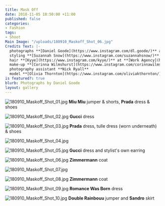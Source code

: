 ```yaml
---
title: Mask Off
date: 2018-11-05 18:50:00 +11:00
published: false
categories:
- Fashion
tags:
- Shoot
Main Image: "/uploads/180910_Maskoff_Shot_06.jpg"
Credits Text: |-
  photographs **[Daniel Goode](https://www.instagram.com/dl.goode/)** at **[The Artist Group](https://www.instagram.com/theartistgroup/)**
  styling **[Suzannah Snow](https://www.instagram.com/suzannahsnow/)**
  hair **[Kyye](https://www.instagram.com/kyye/)** at **[Work Agency](https://www.instagram.com/workagency/)**
  make-up **[Corinna Wilmshurst](https://www.instagram.com/corinnawilmshurst/)**
  photography assistant **Nick Ryall**
  model **[Olivia Thornton](https://www.instagram.com/oliviakthornton/)** at **[Priscillas](https://www.instagram.com/priscillasmodels/)**
is featured?: true
blurb: Photographs by Daniel Goode
layout: gallery
---
```


![180910_Maskoff_Shot_01.jpg](/uploads/180910_Maskoff_Shot_01.jpg)
**Miu Miu** jumper & shorts, **Prada** dress & shoes

![180910_Maskoff_Shot_02.jpg](/uploads/180910_Maskoff_Shot_02.jpg)
**Gucci** dress

![180910_Maskoff_Shot_03.jpg](/uploads/180910_Maskoff_Shot_03.jpg)
**Prada** dress, tulle dress (worn underneath) & shoes

![180910_Maskoff_Shot_04.jpg](/uploads/180910_Maskoff_Shot_04.jpg)

![180910_Maskoff_Shot_05.jpg](/uploads/180910_Maskoff_Shot_05.jpg)
**Gucci** dress and stylist's own earring

![180910_Maskoff_Shot_06.jpg](/uploads/180910_Maskoff_Shot_06.jpg)
**Zimmermann** coat

![180910_Maskoff_Shot_07.jpg](/uploads/180910_Maskoff_Shot_07.jpg)

![180910_Maskoff_Shot_08.jpg](/uploads/180910_Maskoff_Shot_08.jpg)
**Zimmermann** coat

![180910_Maskoff_Shot_09.jpg](/uploads/180910_Maskoff_Shot_09.jpg)
**Romance Was Born** dress

![180910_Maskoff_Shot_10.jpg](/uploads/180910_Maskoff_Shot_10.jpg)
**Double Rainbouu** jumper and **Sandro** skirt
